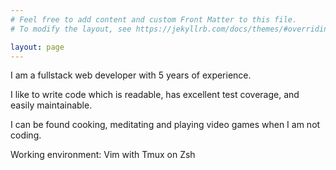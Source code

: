 ```yaml
---
# Feel free to add content and custom Front Matter to this file.
# To modify the layout, see https://jekyllrb.com/docs/themes/#overriding-theme-defaults

layout: page
---
```


I am a fullstack web developer with 5 years of experience.

I like to write code which is readable, has excellent test coverage, and easily maintainable.

I can be found cooking, meditating and playing video games when I am not coding.

Working environment: Vim with Tmux on Zsh
